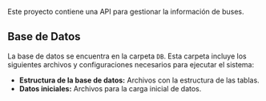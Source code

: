 Este proyecto contiene una API para gestionar la información de buses.

## Base de Datos

La base de datos se encuentra en la carpeta `DB`. Esta carpeta incluye los siguientes archivos y configuraciones necesarios para ejecutar el sistema:

- **Estructura de la base de datos:** Archivos con la estructura de las tablas.
- **Datos iniciales:** Archivos para la carga inicial de datos.
